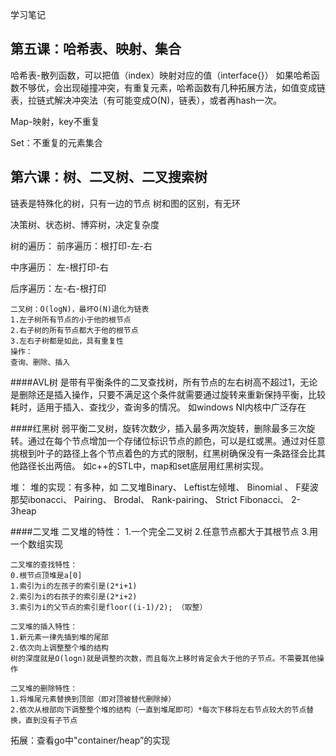 学习笔记

## 第五课：哈希表、映射、集合

哈希表-散列函数，可以把值（index）映射对应的值（interface{}）
如果哈希函数不够优，会出现碰撞冲突，有重复元素，哈希函数有几种拓展方法，如值变成链表，拉链式解决冲突法（有可能变成O(N)，链表），或者再hash一次。

Map-映射，key不重复

Set：不重复的元素集合

## 第六课：树、二叉树、二叉搜索树

链表是特殊化的树，只有一边的节点
树和图的区别，有无环

决策树、状态树、博弈树，决定复杂度

树的遍历：
前序遍历：根打印-左-右

中序遍历： 左-根打印-右

后序遍历：左-右-根打印

    二叉树：O(logN)，最坏O(N)退化为链表
    1.左子树所有节点的小于他的根节点
    2.右子树的所有节点都大于他的根节点
    3.左右子树都是如此，具有重复性
    操作：
    查询、删除、插入


####AVL树
是带有平衡条件的二叉查找树，所有节点的左右树高不超过1，无论是删除还是插入操作，只要不满足这个条件就需要通过旋转来重新保持平衡，比较耗时，适用于插入、查找少，查询多的情况。
如windows NI内核中广泛存在

####红黑树
弱平衡二叉树，旋转次数少，插入最多两次旋转，删除最多三次旋转。通过在每个节点增加一个存储位标识节点的颜色，可以是红或黑。通过对任意挑根到叶子的路径上各个节点着色的方式的限制，红黑树确保没有一条路径会比其他路径长出两倍。
如c++的STL中，map和set底层用红黑树实现。


堆：
堆的实现：有多种，如
二叉堆Binary、
Leftist左倾堆、
Binomial	、
F斐波那契ibonacci、
Pairing、
Brodal、
Rank-pairing、
Strict Fibonacci、
2-3heap


####二叉堆
    二叉堆的特性：
    1.一个完全二叉树
    2.任意节点都大于其根节点
    3.用一个数组实现

    二叉堆的查找特性：
    0.根节点顶堆是a[0]
    1.索引为i的左孩子的索引是(2*i+1)
    2.索引为i的右孩子的索引是(2*i+2)
    3.索引为i的父节点的索引是floor((i-1)/2); （取整）

    二叉堆的插入特性：
    1.新元素一律先插到堆的尾部
    2.依次向上调整整个堆的结构
    树的深度就是O(logn)就是调整的次数，而且每次上移时肯定会大于他的子节点。不需要其他操作

    二叉堆的删除特性：
    1.将堆尾元素替换到顶部（即对顶被替代删除掉）
    2.依次从根部向下调整整个堆的结构（一直到堆尾即可）*每次下移将左右节点较大的节点替换，直到没有子节点

拓展：查看go中"container/heap”的实现